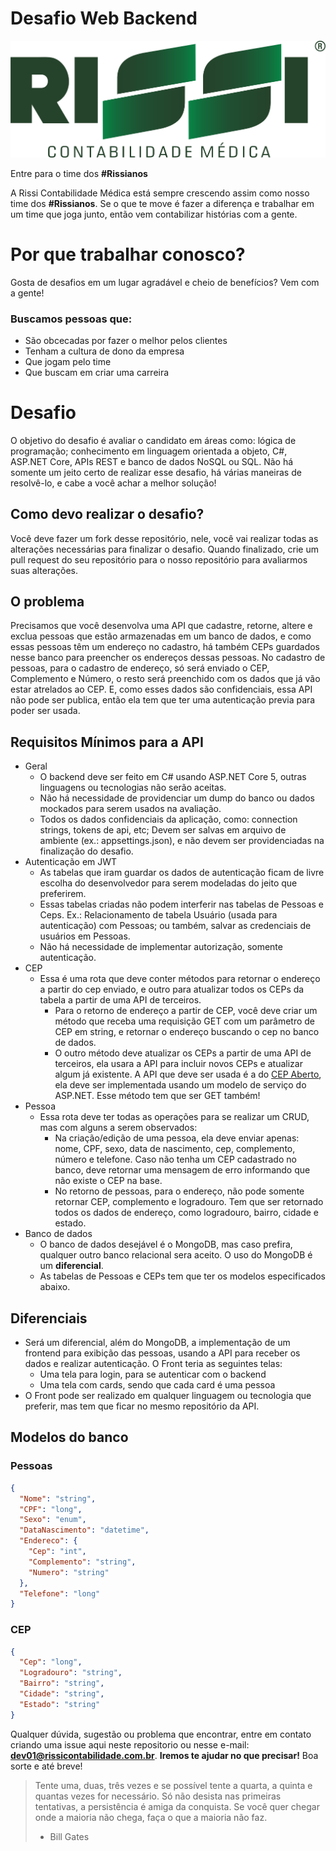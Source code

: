 # Desafio Web Backend
![logo-rissi](imagens/Logo%20Rissi.png)


Entre para o time dos **#Rissianos**

A Rissi Contabilidade Médica está sempre crescendo assim como nosso time dos **#Rissianos**. Se o que te move é fazer a diferença e trabalhar em um time que joga junto, então vem contabilizar histórias com a gente.

# Por que trabalhar conosco?

Gosta de desafios em um lugar agradável e cheio de benefícios? Vem com a gente!

### Buscamos pessoas que:
- São obcecadas por fazer o melhor pelos clientes
- Tenham a cultura de dono da empresa
- Que jogam pelo time
- Que buscam em criar uma carreira                                                                                                                                                                                                      
# Desafio
O objetivo do desafio é avaliar o candidato em áreas como: lógica de programação; conhecimento em linguagem orientada a objeto, C#, ASP.NET Core, APIs REST e banco de dados NoSQL ou SQL. Não há somente um jeito certo de realizar esse desafio, há várias maneiras de resolvê-lo, e cabe a você achar a melhor solução!

## Como devo realizar o desafio?
Você deve fazer um fork desse repositório, nele, você vai realizar todas as alterações necessárias para finalizar o desafio. Quando finalizado, crie um pull request do seu repositório para o nosso repositório para avaliarmos suas alterações.

## O problema
Precisamos que você desenvolva uma API que cadastre, retorne, altere e exclua pessoas que estão armazenadas em um banco de dados, e como essas pessoas têm um endereço no cadastro, há também CEPs guardados nesse banco para preencher os endereços dessas pessoas. No cadastro de pessoas, para o cadastro de endereço, só será enviado o CEP, Complemento e Número, o resto será preenchido com os dados que já vão estar atrelados ao CEP. E, como esses dados são confidenciais, essa API não pode ser publica, então ela tem que ter uma autenticação previa para poder ser usada.

## Requisitos Mínimos para a API
- Geral
  - O backend deve ser feito em C# usando ASP.NET Core 5, outras linguagens ou tecnologias não serão aceitas.
  - Não há necessidade de providenciar um dump do banco ou dados mockados para serem usados na avaliação.
  - Todos os dados confidenciais da aplicação, como: connection strings, tokens de api, etc; Devem ser salvas em arquivo de ambiente (ex.: appsettings.json), e não devem ser providenciadas na finalização do desafio. 
- Autenticação em JWT
  - As tabelas que iram guardar os dados de autenticação ficam de livre escolha do desenvolvedor para serem modeladas do jeito que preferirem.
  - Essas tabelas criadas não podem interferir nas tabelas de Pessoas e Ceps. Ex.: Relacionamento de tabela Usuário (usada para autenticação) com Pessoas; ou também, salvar as credenciais de usuários em Pessoas.
  - Não há necessidade de implementar autorização, somente autenticação.
- CEP
  - Essa é uma rota que deve conter métodos para retornar o endereço a partir do cep enviado, e outro para atualizar todos os CEPs da tabela a partir de uma API de terceiros.
    - Para o retorno de endereço a partir de CEP, você deve criar um método que receba uma requisição GET com um parâmetro de CEP em string, e retornar o endereço buscando o cep no banco de dados.
    - O outro método deve atualizar os CEPs a partir de uma API de terceiros, ela usara a API para incluir novos CEPs e atualizar algum já existente. A API que deve ser usada é a do [CEP Aberto](https://www.cepaberto.com/), ela deve ser implementada usando um modelo de serviço do ASP.NET. Esse método tem que ser GET também!
- Pessoa
  - Essa rota deve ter todas as operações para se realizar um CRUD, mas com alguns a serem observados:
    - Na criação/edição de uma pessoa, ela deve enviar apenas: nome, CPF, sexo, data de nascimento, cep, complemento, número e telefone. Caso não tenha um CEP cadastrado no banco, deve retornar uma mensagem de erro informando que não existe o CEP na base.
    - No retorno de pessoas, para o endereço, não pode somente retornar CEP, complemento e logradouro. Tem que ser retornado todos os dados de endereço, como logradouro, bairro, cidade e estado.
- Banco de dados
  - O banco de dados desejável é o MongoDB, mas caso prefira, qualquer outro banco relacional sera aceito. O uso do MongoDB é um **diferencial**.
  - As tabelas de Pessoas e CEPs tem que ter os modelos especificados abaixo.

## Diferenciais
- Será um diferencial, além do MongoDB, a implementação de um frontend para exibição das pessoas, usando a API para receber os dados e realizar autenticação. O Front teria as seguintes telas:
  - Uma tela para login, para se autenticar com o backend
  - Uma tela com cards, sendo que cada card é uma pessoa
- O Front pode ser realizado em qualquer linguagem ou tecnologia que preferir, mas tem que ficar no mesmo repositório da API.

## Modelos do banco
### Pessoas
```json
{
  "Nome": "string",
  "CPF": "long",
  "Sexo": "enum",
  "DataNascimento": "datetime",
  "Endereco": {
    "Cep": "int",
    "Complemento": "string",
    "Numero": "string"
  },
  "Telefone": "long"
}
```
### CEP
```json
{
  "Cep": "long",
  "Logradouro": "string",
  "Bairro": "string",
  "Cidade": "string",
  "Estado": "string"
}
```

Qualquer dúvida, sugestão ou problema que encontrar, entre em contato criando uma issue aqui neste repositorio ou nesse e-mail: **dev01@rissicontabilidade.com.br**. **Iremos te ajudar no que precisar!**
Boa sorte e até breve!

> Tente uma, duas, três vezes e se possível tente a quarta, a quinta e quantas vezes for necessário. Só não desista nas primeiras tentativas, a persistência é amiga da conquista. Se você quer chegar onde a maioria não chega, faça o que a maioria não faz.
> - Bill Gates
